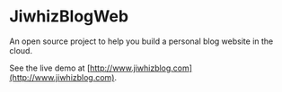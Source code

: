 JiwhizBlogWeb
=============

An open source project to help you build a personal blog website in the cloud.

See the live demo at 
[http://www.jiwhizblog.com](http://www.jiwhizblog.com).

